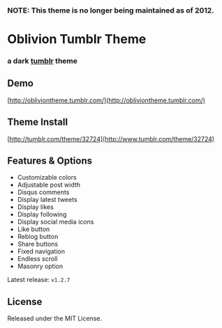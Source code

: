 ### NOTE: This theme is no longer being maintained as of 2012.

# Oblivion Tumblr Theme

### a dark [tumblr](http://www.tumblr.com/) theme 

## Demo

[http://obliviontheme.tumblr.com/](http://obliviontheme.tumblr.com/)

## Theme Install

[http://tumblr.com/theme/32724](http://www.tumblr.com/theme/32724)

## Features & Options

* Customizable colors
* Adjustable post width
* Disqus comments
* Display latest tweets
* Display likes
* Display following
* Display social media icons
* Like button
* Reblog button
* Share buttons
* Fixed navigation
* Endless scroll
* Masonry option

Latest release: <code>v1.2.7</code>

## License

Released under the MIT License.
